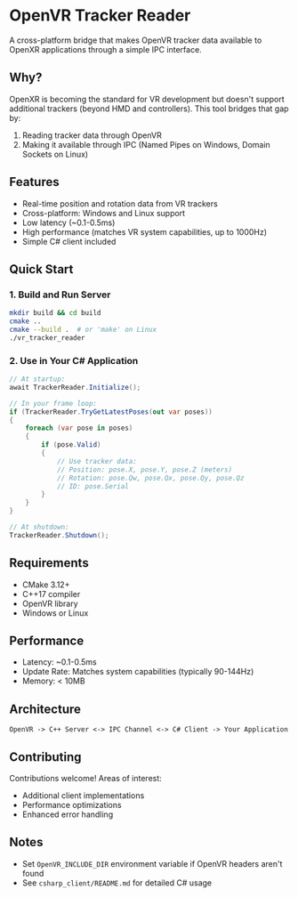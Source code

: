 # OpenVR Tracker Reader

A cross-platform bridge that makes OpenVR tracker data available to OpenXR applications through a simple IPC interface.

## Why?
OpenXR is becoming the standard for VR development but doesn't support additional trackers (beyond HMD and controllers). This tool bridges that gap by:
1. Reading tracker data through OpenVR
2. Making it available through IPC (Named Pipes on Windows, Domain Sockets on Linux)

## Features
- Real-time position and rotation data from VR trackers
- Cross-platform: Windows and Linux support
- Low latency (~0.1-0.5ms)
- High performance (matches VR system capabilities, up to 1000Hz)
- Simple C# client included

## Quick Start

### 1. Build and Run Server
```bash
mkdir build && cd build
cmake ..
cmake --build .  # or 'make' on Linux
./vr_tracker_reader
```

### 2. Use in Your C# Application
```csharp
// At startup:
await TrackerReader.Initialize();

// In your frame loop:
if (TrackerReader.TryGetLatestPoses(out var poses))
{
    foreach (var pose in poses)
    {
        if (pose.Valid)
        {
            // Use tracker data:
            // Position: pose.X, pose.Y, pose.Z (meters)
            // Rotation: pose.Qw, pose.Qx, pose.Qy, pose.Qz
            // ID: pose.Serial
        }
    }
}

// At shutdown:
TrackerReader.Shutdown();
```

## Requirements
- CMake 3.12+
- C++17 compiler
- OpenVR library
- Windows or Linux

## Performance
- Latency: ~0.1-0.5ms
- Update Rate: Matches system capabilities (typically 90-144Hz)
- Memory: < 10MB

## Architecture
```
OpenVR -> C++ Server <-> IPC Channel <-> C# Client -> Your Application
```

## Contributing
Contributions welcome! Areas of interest:
- Additional client implementations
- Performance optimizations
- Enhanced error handling

## Notes
- Set `OpenVR_INCLUDE_DIR` environment variable if OpenVR headers aren't found
- See `csharp_client/README.md` for detailed C# usage
